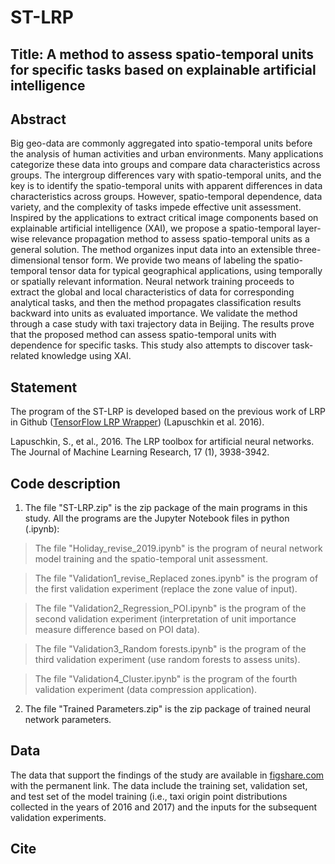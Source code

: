 # ST-LRP

## Title: A method to assess spatio-temporal units for specific tasks based on explainable artificial intelligence

## Abstract
Big geo-data are commonly aggregated into spatio-temporal units before the analysis of human activities and urban environments. Many applications categorize these data into groups and compare data characteristics across groups. The intergroup differences vary with spatio-temporal units, and the key is to identify the spatio-temporal units with apparent differences in data characteristics across groups. However, spatio-temporal dependence, data variety, and the complexity of tasks impede effective unit assessment. Inspired by the applications to extract critical image components based on explainable artificial intelligence (XAI), we propose a spatio-temporal layer-wise relevance propagation method to assess spatio-temporal units as a general solution. The method organizes input data into an extensible three-dimensional tensor form. We provide two means of labeling the spatio-temporal tensor data for typical geographical applications, using temporally or spatially relevant information. Neural network training proceeds to extract the global and local characteristics of data for corresponding analytical tasks, and then the method propagates classification results backward into units as evaluated importance. We validate the method through a case study with taxi trajectory data in Beijing. The results prove that the proposed method can assess spatio-temporal units with dependence for specific tasks. This study also attempts to discover task-related knowledge using XAI.

## Statement
The program of the ST-LRP is developed based on the previous work of LRP in Github ([TensorFlow LRP Wrapper](https://github.com/VigneshSrinivasan10/interprettensor)) (Lapuschkin et al. 2016).

Lapuschkin, S., et al., 2016. The LRP toolbox for artificial neural networks. The Journal of Machine Learning Research, 17 (1), 3938-3942.

## Code description
1. The file "ST-LRP.zip" is the zip package of the main programs in this study. All the programs are the Jupyter Notebook files in python (.ipynb):

>The file "Holiday_revise_2019.ipynb" is the program of neural network model training and the spatio-temporal unit assessment.

>The file "Validation1_revise_Replaced zones.ipynb" is the program of the first validation experiment (replace the zone value of input).

>The file "Validation2_Regression_POI.ipynb" is the program of the second validation experiment (interpretation of unit importance measure difference based on POI data).

>The file "Validation3_Random forests.ipynb" is the program of the third validation experiment (use random forests to assess units).

>The file "Validation4_Cluster.ipynb" is the program of the fourth validation experiment (data compression application).

2. The file "Trained Parameters.zip" is the zip package of trained neural network parameters.

## Data
The data that support the findings of the study are available in [figshare.com](http://doi.org/10.6084/m9.figshare.9981314) with the permanent link. The data include the training set, validation set, and test set of the model training (i.e., taxi origin point distributions collected in the years of 2016 and 2017) and the inputs for the subsequent validation experiments.

## Cite
